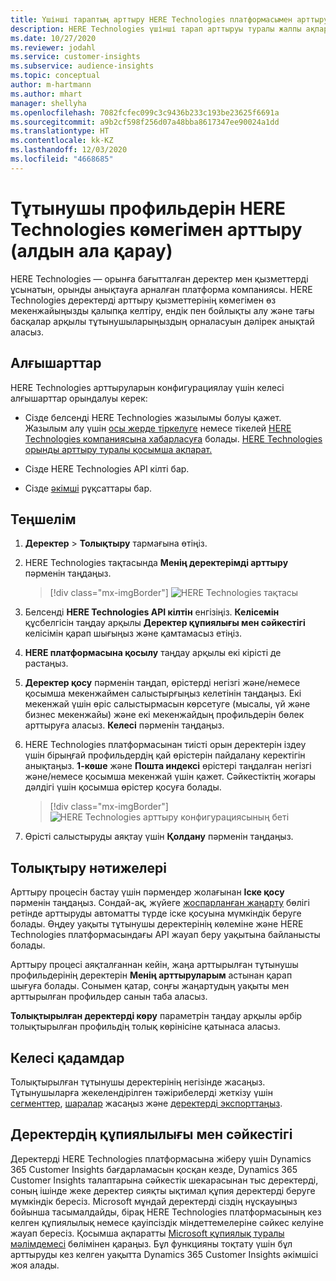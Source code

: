 ```yaml
---
title: Үшінші тараптың арттыру HERE Technologies платформасымен арттыру
description: HERE Technologies үшінші тарап арттыруы туралы жалпы ақпарат.
ms.date: 10/27/2020
ms.reviewer: jodahl
ms.service: customer-insights
ms.subservice: audience-insights
ms.topic: conceptual
author: m-hartmann
ms.author: mhart
manager: shellyha
ms.openlocfilehash: 7082fcfec099c3c9436b233c193be23625f6691a
ms.sourcegitcommit: a9b2cf598f256d07a48bba8617347ee90024a1dd
ms.translationtype: HT
ms.contentlocale: kk-KZ
ms.lasthandoff: 12/03/2020
ms.locfileid: "4668685"
---
```

# <a name="enrichment-of-customer-profiles-with-here-technologies-preview"></a>Тұтынушы профильдерін HERE Technologies көмегімен арттыру (алдын ала қарау)

HERE Technologies — орынға бағытталған деректер мен қызметтерді ұсынатын, орынды анықтауға арналған платформа компаниясы. HERE Technologies деректерді арттыру қызметтерінің көмегімен өз мекенжайыңызды қалыпқа келтіру, ендік пен бойлықты алу және тағы басқалар арқылы тұтынушыларыңыздың орналасуын дәлірек анықтай аласыз.

## <a name="prerequisites"></a>Алғышарттар

HERE Technologies арттыруларын конфигурациялау үшін келесі алғышарттар орындалуы керек:

- Сізде белсенді HERE Technologies жазылымы болуы қажет. Жазылым алу үшін [осы жерде тіркелуге](https://developer.here.com/sign-up?utm_medium=referral&utm_source=Microsoft-Dynamics-CI&create=Freemium-Basic) немесе тікелей [HERE Technologies компаниясына хабарласуға](https://developer.here.com/help?utm_medium=referral&utm_source=Microsoft-Dynamics-CI#how-can-we-help-you) болады. [HERE Technologies орынды арттыру туралы қосымша ақпарат.](https://developer.here.com/location-enrichment?cid=Dev-MicrosoftDynamics-DB-0-Dev-&utm_source=MicrosoftDynamics&utm_medium=referral&utm_campaign=Online_Dev_ReferralMicrosoft)

- Сізде HERE Technologies API кілті бар.

- Сізде [әкімші](permissions.md#administrator) рұқсаттары бар.

## <a name="configuration"></a>Теңшелім

1. **Деректер** > **Толықтыру** тармағына өтіңіз.

1. HERE Technologies тақтасында **Менің деректерімді арттыру** пәрменін таңдаңыз.

   > [!div class="mx-imgBorder"]
   > ![HERE Technologies тақтасы](media/HERE-tile.png "HERE Technologies тақтасы")

1. Белсенді **HERE Technologies API кілтін** енгізіңіз. **Келісемін** құсбелгісін таңдау арқылы **Деректер құпиялығы мен сәйкестігі** келісімін қарап шығыңыз және қамтамасыз етіңіз. 

1. **HERE платформасына қосылу** таңдау арқылы екі кірісті де растаңыз.

1. **Деректер қосу** пәрменін таңдап, өрістерді негізгі және/немесе қосымша мекенжаймен салыстырғыңыз келетінін таңдаңыз. Екі мекенжай үшін өріс салыстырмасын көрсетуге (мысалы, үй және бизнес мекенжайы) және екі мекенжайдың профильдерін бөлек арттыруға аласыз. **Келесі** пәрменін таңдаңыз.

1. HERE Technologies платформасынан тиісті орын деректерін іздеу үшін бірыңғай профильдердің қай өрістерін пайдалану керектігін анықтаңыз. **1-көше** және **Пошта индексі** өрістері таңдалған негізгі және/немесе қосымша мекенжай үшін қажет. Сәйкестіктің жоғары дәлдігі үшін қосымша өрістер қосуға болады.

   > [!div class="mx-imgBorder"]
   > ![HERE Technologies арттыру конфигурациясының беті](media/enrichment-HERE-configuration.png "HERE Technologies арттыру конфигурациясының беті")

1. Өрісті салыстыруды аяқтау үшін **Қолдану** пәрменін таңдаңыз.

## <a name="enrichment-results"></a>Толықтыру нәтижелері

Арттыру процесін бастау үшін пәрмендер жолағынан **Іске қосу** пәрменін таңдаңыз. Сондай-ақ, жүйеге [жоспарланған жаңарту](system.md#schedule-tab) бөлігі ретінде арттыруды автоматты түрде іске қосуына мүмкіндік беруге болады. Өңдеу уақыты тұтынушы деректерінің көлеміне және HERE Technologies платформасындағы API жауап беру уақытына байланысты болады.

Арттыру процесі аяқталғаннан кейін, жаңа арттырылған тұтынушы профильдерінің деректерін **Менің арттыруларым** астынан қарап шығуға болады. Сонымен қатар, соңғы жаңартудың уақыты мен арттырылған профильдер санын таба аласыз.

**Толықтырылған деректерді көру** параметрін таңдау арқылы әрбір толықтырылған профильдің толық көрінісіне қатынаса аласыз.

## <a name="next-steps"></a>Келесі қадамдар

Толықтырылған тұтынушы деректерінің негізінде жасаңыз. Тұтынушыларға жекелендірілген тәжірибелерді жеткізу үшін [сегменттер](segments.md), [шаралар](measures.md) жасаңыз және [деректерді экспорттаңыз](export-destinations.md).

## <a name="data-privacy-and-compliance"></a>Деректердің құпиялылығы мен сәйкестігі

Деректерді HERE Technologies платформасына жіберу үшін Dynamics 365 Customer Insights бағдарламасын қосқан кезде, Dynamics 365 Customer Insights талаптарына сәйкестік шекарасынан тыс деректерді, соның ішінде жеке деректер сияқты ықтимал құпия деректерді беруге мүмкіндік бересіз. Microsoft мұндай деректерді сіздің нұсқауыңыз бойынша тасымалдайды, бірақ HERE Technologies платформасының кез келген құпиялылық немесе қауіпсіздік міндеттемелеріне сәйкес келуіне жауап бересіз. Қосымша ақпаратты [Microsoft құпиялық туралы мәлімдемесі](https://go.microsoft.com/fwlink/?linkid=396732) бөлімінен қараңыз.
Бұл функцияны тоқтату үшін бұл арттыруды кез келген уақытта Dynamics 365 Customer Insights әкімшісі жоя алады.
